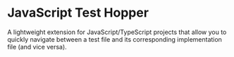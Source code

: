 # JavaScript Test Hopper

A lightweight extension for JavaScript/TypeScript projects that allow you to quickly navigate between a test file and its corresponding implementation file (and vice versa).
